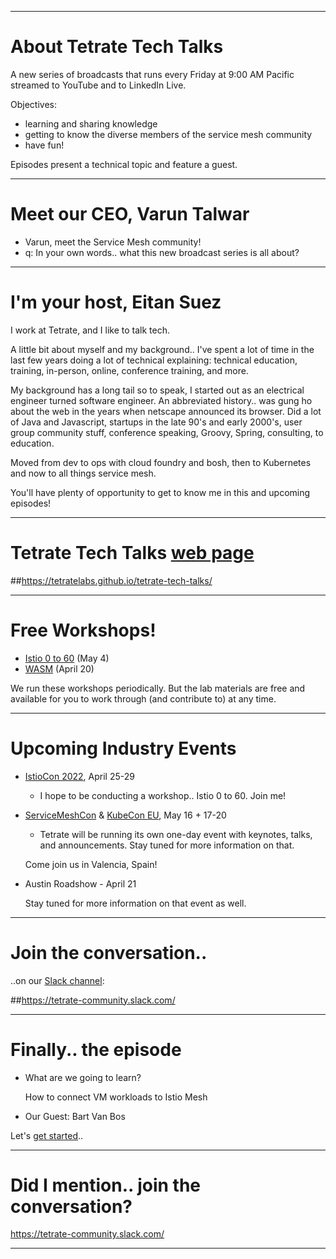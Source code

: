 
---
# About Tetrate Tech Talks

A new series of broadcasts that runs every Friday at 9:00 AM Pacific
  streamed to YouTube and to LinkedIn Live.

Objectives:

- learning and sharing knowledge
- getting to know the diverse members of the service mesh community
- have fun!

Episodes present a technical topic and feature a guest.

---
# Meet our CEO, Varun Talwar

- Varun, meet the Service Mesh community!
- q: In your own words.. what this new broadcast series is all about?

---
# I'm your host, Eitan Suez

I work at Tetrate, and I like to talk tech.

A little bit about myself and my background..
I've spent a lot of time in the last few years doing a lot of technical explaining:
  technical education, training, in-person, online, conference training, and more.

My background has a long tail so to speak, I started out as an electrical engineer turned software engineer.
An abbreviated history.. was gung ho about the web in the years when netscape announced its browser.
Did a lot of Java and Javascript, startups in the late 90's and early 2000's, user group community stuff, conference speaking, Groovy, Spring, consulting, to education.

Moved from dev to ops with cloud foundry and bosh, then to Kubernetes and now to all things service mesh.

You'll have plenty of opportunity to get to know me in this and upcoming episodes!

---
# Tetrate Tech Talks [web page](https://tetratelabs.github.io/tetrate-tech-talks/)

##https://tetratelabs.github.io/tetrate-tech-talks/

---
# Free Workshops!

- [Istio 0 to 60](https://tetratelabs.github.io/istio-0to60/) (May 4)
- [WASM](https://tetratelabs.github.io/wasm-workshop/) (April 20)

We run these workshops periodically.  But the lab materials are free and available for you to work through (and contribute to) at any time.

---
# Upcoming Industry Events

- [IstioCon 2022](https://events.istio.io/istiocon-2022/), April 25-29

    - I hope to be conducting a workshop.. Istio 0 to 60. Join me!

- [ServiceMeshCon](https://events.linuxfoundation.org/servicemeshcon-europe/) & [KubeCon EU](https://events.linuxfoundation.org/kubecon-cloudnativecon-europe/), May 16 + 17-20

    - Tetrate will be running its own one-day event with keynotes, talks, and announcements.
      Stay tuned for more information on that.

    Come join us in Valencia, Spain!

- Austin Roadshow - April 21

    Stay tuned for more information on that event as well.

---
# Join the conversation..

..on our [Slack channel](https://tetrate-community.slack.com/):

##https://tetrate-community.slack.com/

---
# Finally.. the episode

- What are we going to learn?

    How to connect VM workloads to Istio Mesh

- Our Guest: Bart Van Bos

Let's [get started](../demo)..


---
# Did I mention.. join the conversation?

https://tetrate-community.slack.com/

---